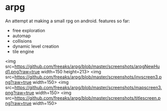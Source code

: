 # arpg

An attempt at making a small rpg on android.
features so far: 
- free exploration
- automap
- collisions
- dynamic level creation
- tile engine

<img src=https://github.com/freeaks/arpg/blob/master/screenshots/arpgNewHud1.png?raw=true width=150 height=213>
<img src=https://github.com/freeaks/arpg/blob/master/screenshots/invscreen3.png?raw=true width=150>
<img src=https://github.com/freeaks/arpg/blob/master/screenshots/mapscreen3.png?raw=true width=150>
<img src=https://github.com/freeaks/arpg/blob/master/screenshots/titlescreen.png?raw=true width=150>
